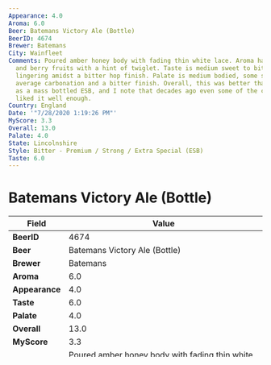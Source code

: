 ```yaml
---
Appearance: 4.0
Aroma: 6.0
Beer: Batemans Victory Ale (Bottle)
BeerID: 4674
Brewer: Batemans
City: Wainfleet
Comments: Poured amber honey body with fading thin white lace. Aroma had toffee malt
  and berry fruits with a hint of twiglet. Taste is medium sweet to bitter with malt
  lingering amidst a bitter hop finish. Palate is medium bodied, some stickiness,
  average carbonation and a bitter finish. Overall, this was better than I expected
  as a mass bottled ESB, and I note that decades ago even some of the cognoscenti
  liked it well enough.
Country: England
Date: '"7/28/2020 1:19:26 PM"'
MyScore: 3.3
Overall: 13.0
Palate: 4.0
State: Lincolnshire
Style: Bitter - Premium / Strong / Extra Special (ESB)
Taste: 6.0
---
```


# Batemans Victory Ale (Bottle)

| Field         | Value |
|---------------|-------|
| **BeerID** | 4674 |
| **Beer** | Batemans Victory Ale (Bottle) |
| **Brewer** | Batemans |
| **Aroma** | 6.0 |
| **Appearance** | 4.0 |
| **Taste** | 6.0 |
| **Palate** | 4.0 |
| **Overall** | 13.0 |
| **MyScore** | 3.3 |
| **Comments** | Poured amber honey body with fading thin white lace. Aroma had toffee malt and berry fruits with a hint of twiglet. Taste is medium sweet to bitter with malt lingering amidst a bitter hop finish. Palate is medium bodied, some stickiness, average carbonation and a bitter finish. Overall, this was better than I expected as a mass bottled ESB, and I note that decades ago even some of the cognoscenti liked it well enough. |
| **Date** | 7/28/2020 1:19:26 PM |
| **Country** | England |
| **State** | Lincolnshire |
| **City** | Wainfleet |
| **Style** | Bitter - Premium / Strong / Extra Special (ESB) |

